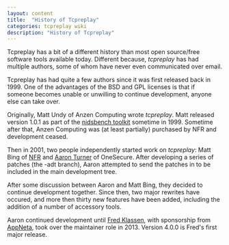 ```yaml
---
layout: content
title:  "History of Tcpreplay"
categories: tcpreplay wiki
description: "History of Tcpreplay"
---
```



Tcpreplay has a bit of a different history than most open source/free software tools 
available today. Different because, *tcpreplay* has had multiple authors, some of whom 
have never even communicated over email.

Tcpreplay has had quite a few authors since it was first released back in 1999. One of 
the advantages of the BSD and GPL licenses is that if someone becomes unable or unwilling 
to continue development, anyone else can take over.

Originally, Matt Undy of Anzen Computing wrote *tcpreplay*. Matt released version 1.0.1 
as part of the [nidsbench toolkit][nidsbench] sometime in 1999. Sometime after that, 
Anzen Computing was (at least partially) purchased by NFR and development ceased.

Then in 2001, two people independently started work on *tcpreplay*: Matt Bing of [NFR] 
and [Aaron Turner][aaron] of OneSecure. After developing a series of patches 
(the -adt branch), Aaron attempted to send the patches in to be included in the 
main development tree.

After some discussion between Aaron and Matt Bing, they decided to continue development 
together. Since then, two major rewrites have occured, and more then thirty new features 
have been added, including the addition of a number of accessory tools.

Aaron continued development until [Fred Klassen][fklassen], with sponsorship from
[AppNeta], took over the maintainer role in 2013. Version 4.0.0 is Fred's first major release.

[nidsbench]:      http://dl.packetstormsecurity.net/UNIX/IDS/nidsbench/nidsbench.html
[NFR]:            http://www.nfr.com
[aaron]:          http://synfin.net
[fklassen]:       https://github.com/fklassen
[AppNeta]:        http://www.appneta.com
